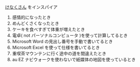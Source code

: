[けなくさん](http://d.hatena.ne.jp/kennak/20070306/1173148306) をインスパイア

1. 感情的になったとき
1. めんどくさくなったとき
1. ケーキを食べすぎて体重が増えたとき
1. 電卓( not パーソナルコンピュータ )を使って計算してるとき
1. Microsoft Word の見出し番号を手動で書いてるとき
1. Microsoft Excel を使って仕様を書いてるとき
1. 重喫茶マウンテンに行く途中の道を間違えたとき
1. au EZ ナビウォークを使わないで紙媒体の地図を使っているとき
